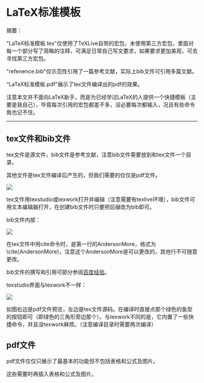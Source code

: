 # LaTeX标准模板
摘要：

"LaTeX标准模板.tex"仅使用了TeXLive自带的宏包，未使用第三方宏包，里面对每一个部分写了简略的注释，可满足日常自己写文要求，如果要求更加美观，可去寻找第三方宏包。

"refenence.bib"仅示范性引用了一篇参考文献，实际上bib文件可引用多篇文献。

“LaTeX标准模板.pdf"展示了tex文件编译出的pdf的效果。

注意本文并不面向LaTeX新手，而是为已经学过LaTeX的人提供一个快捷模板（主要是我自己），毕竟每次引用的宏包都差不多，没必要每次都输入，况且有些命令我也记不住。

---




## tex文件和bib文件

tex文件是源文件，bib文件是参考文献，注意bib文件需要放到和tex文件一个目录。

其他文件是tex文件编译后产生的，但我们需要的仅仅是pdf文件。

![](https://github.com/wsg201608/My-Articles/blob/master/LaTeX/LaTeX%E6%A0%87%E5%87%86%E6%A8%A1%E6%9D%BF/%E5%9B%BE%E7%89%87/%E6%A0%87%E5%87%86%E6%A8%A1%E6%9D%BF.png)

tex文件用texstudio或texwork打开并编辑（注意需要有texlive环境），bib文件可用文本编辑器打开，在创建bib文件时只要把后缀改为bib即可。

bib文件内部：

![](https://github.com/wsg201608/My-Articles/blob/master/LaTeX/LaTeX%E6%A0%87%E5%87%86%E6%A8%A1%E6%9D%BF/%E5%9B%BE%E7%89%87/bib%E6%96%87%E4%BB%B6%E5%86%85%E9%83%A8.png)

在tex文件中用cite命令时，是第一行的AndersonMore，格式为\cite{AndersonMore}，注意这个AndersonMore是可以更改的，其他行不可随意更改。

bib文件的撰写和引用可部分参阅[百度经验](https://jingyan.baidu.com/article/925f8cb8bce1f0c0dce0564f.html)。

texstudio界面与texwork不一样：

![](https://github.com/wsg201608/My-Articles/blob/master/LaTeX/LaTeX%E6%A0%87%E5%87%86%E6%A8%A1%E6%9D%BF/%E5%9B%BE%E7%89%87/%E7%BC%96%E8%BE%91%E5%99%A8%E7%95%8C%E9%9D%A2.png)

如图右边是pdf文件预览，左边是tex文件源码。在编译时直接点那个绿色的鱼型的按钮即可（即绿色的三角形旁边那个）。与texwork不同的是，它内置了一些快捷命令，并且没texwork麻烦。（注意编译目录时需要两次编译）

## pdf文件

pdf文件仅仅只展示了最基本的功能但不包括表格和公式及图片。

这些需要时再插入表格和公式及图片。
